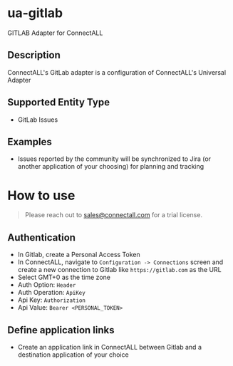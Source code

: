 # ua-gitlab
GITLAB Adapter for ConnectALL

## Description
ConnectALL's GitLab adapter is a configuration of ConnectALL's Universal Adapter

## Supported Entity Type
* GitLab Issues

## Examples
* Issues reported by the community will be synchronized to Jira (or another application of your choosing) for planning and tracking

# How to use

> Please reach out to sales@connectall.com for a trial license.

## Authentication
* In Gitlab, create a Personal Access Token
* In ConnectALL, navigate to `Configuration -> Connections` screen and create a new connection to Gitlab like `https://gitlab.com` as the URL
* Select GMT+0 as the time zone
* Auth Option: `Header`
* Auth Operation: `ApiKey`
* Api Key: `Authorization`
* Api Value: `Bearer <PERSONAL_TOKEN>`

## Define application links
* Create an application link in ConnectALL between Gitlab and a destination application of your choice
